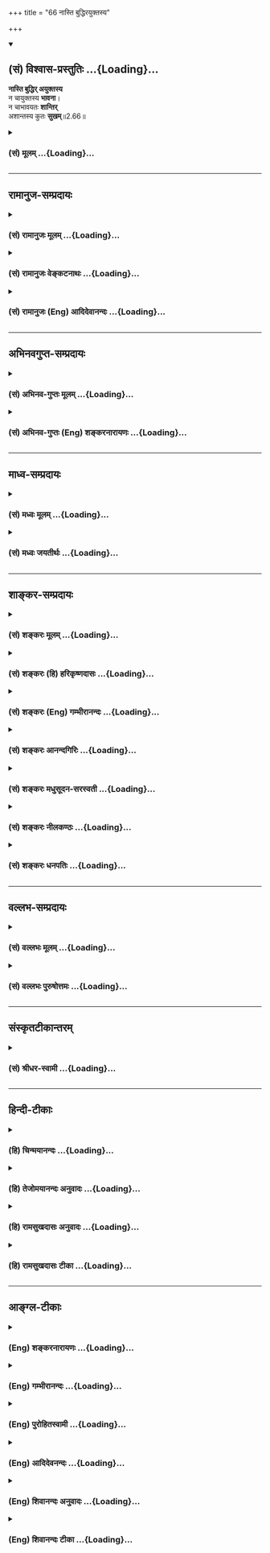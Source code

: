 +++
title = "66 नास्ति बुद्धिरयुक्तस्य"

+++
<div class="js_include" newlevelforh1="2" title="(सं) विश्वास-प्रस्तुतिः" unfilled url="/mahAbhAratam/vyAsaH/shlokashaH/06-bhIShma-parva/03-bhagavad-gItA-parva/saMskRtam/vishvAsa-prastutiH/02_sAnkhya-yogaH_sarva-/66_nAsti_buddhirayuk.md">
<details open><summary><h2>(सं) विश्वास-प्रस्तुतिः ...{Loading}...</h2></summary>

**नास्ति बुद्धिर् अयुक्तस्य**  
न चायुक्तस्य **भावना**।  
न चाभावयतः **शान्तिर्**  
अशान्तस्य कुतः **सुखम्**॥2.66॥
</details>
</div>
<div class="js_include collapsed" newlevelforh1="3" title="(सं) मूलम्" unfilled url="/mahAbhAratam/vyAsaH/shlokashaH/06-bhIShma-parva/03-bhagavad-gItA-parva/saMskRtam/mUlam/02_sAnkhya-yogaH_sarva-/66_nAsti_buddhirayuk.md">
<details><summary><h3>(सं) मूलम् ...{Loading}...</h3></summary>

नास्ति बुद्धिरयुक्तस्य न चायुक्तस्य भावना।  
न चाभावयतः शान्तिरशान्तस्य कुतः सुखम्।।2.66।।
</details>
</div>


_________________
## रामानुज-सम्प्रदायः
<div class="js_include collapsed" newlevelforh1="3" title="(सं) रामानुजः मूलम्" unfilled url="/mahAbhAratam/vyAsaH/shlokashaH/06-bhIShma-parva/03-bhagavad-gItA-parva/saMskRtam/rAmAnujaH/mUlam/02_sAnkhya-yogaH_sarva-/66_nAsti_buddhirayuk.md">
<details><summary><h3>(सं) रामानुजः मूलम् ...{Loading}...</h3></summary>

।।2.66।। मयि संन्यस्त-मनो-रहितस्य  
स्व-यत्नेन इन्द्रिय-दमने प्रवृत्तस्य  
कदाचिद् अपि विविक्तात्म-विषया **बुद्धिः** न सेत्स्यति। 
अत एव तस्य तद्-भावना **च न** संभवति।  
विविक्तात्मानम् **अभावयतो** विषयस्पृहा-**शान्तिः** न भवति।  
**अशान्तस्य** विषयस्पृहा-युक्तस्य **कुतो** नित्य-निरतिशय-सुख-प्राप्तिः।  
पुनर् अपि उक्तेन प्रकारेण इन्द्रिय-नियमनम् अकुर्वतः अनर्थम् आह  

</details>
</div>
<div class="js_include collapsed" newlevelforh1="3" title="(सं) रामानुजः वेङ्कटनाथः" unfilled url="/mahAbhAratam/vyAsaH/shlokashaH/06-bhIShma-parva/03-bhagavad-gItA-parva/saMskRtam/rAmAnujaH/venkaTanAthaH/02_sAnkhya-yogaH_sarva-/66_nAsti_buddhirayuk.md">
<details><summary><h3>(सं) रामानुजः वेङ्कटनाथः ...{Loading}...</h3></summary>

।।2.66।। अथ
पूर्वोक्तान्योन्याश्रयफलभूतामात्मदर्शनासिद्धिंबुद्धिनाशात्प्रणश्यति 2।63
इत्येतद्विवरणरूपेणानूद्य ततः परमप्रयोजनस्यापि अलाभप्रकार उच्यते
नास्तीति। युक्त आसीत मत्परः 2।61 इति पूर्वोक्तस्य
निवृत्तिरयुक्तशब्देनोच्यत इति तात्पर्येणाह मयीति। यततो ह्यपि 2।60 इति
पूर्वोक्तं स्मारयति स्वयत्नेनेति। नास्तीत्यनेनाभिप्रेतमाह
कदाचिदपीत्यादिना। अतिचिरकालप्रयासेनापीत्यर्थः। द्वितीयपादस्थमयुक्तस्येति
पदं  
श्रृङ्खलौचित्यायायुक्तत्वफलभूतबुद्ध्यभावलक्षकमिति तात्पर्येणाह अत एवेति।
यद्वा तस्येत्ययुक्तपरामर्शः। अत एवेति तु बुद्ध्यभावादेवेत्यर्थः। अथवा
परम्परया हेतुत्वमभिप्रेत्यायुक्तत्वादेवेति विवक्षा
भिन्नविषयभावनान्तरनिषेधायोगात्तद्भावनेत्युक्तम्। रसोऽप्यस्य परं दृष्ट्वा
निवर्तते 2।59रागद्वेषवियुक्तैस्तु 2।34सुखेषु विगतस्पृहः 2।56
इत्याद्यानुगुण्यन शान्ति विशिनष्टि विषयस्पृहा शान्तिरिति। अशान्तस्यैव
स्वर्गादिसुखलाभादमृतत्वप्रकरणसिद्धं सुखस्य विशेषमाह नित्यनिरतिशयेति।  
  

</details>
</div>
<div class="js_include collapsed" newlevelforh1="3" title="(सं) रामानुजः (Eng) आदिदेवानन्दः" unfilled url="/mahAbhAratam/vyAsaH/shlokashaH/06-bhIShma-parva/03-bhagavad-gItA-parva/saMskRtam/rAmAnujaH/english/AdidevAnandaH/02_sAnkhya-yogaH_sarva-/66_nAsti_buddhirayuk.md">
<details><summary><h3>(सं) रामानुजः (Eng) आदिदेवानन्दः ...{Loading}...</h3></summary>

2.66 In him who does not focus his mind on Me but is engaged only in the control of senses by his own exertion, the Buddhi or the right disposition that is concerned with the pure self never arises. Therefore he fails in the practice of meditation on the self. In one who cannot think of the pure self, there arises the desire for sense objects; in him serenity does not arise. How can eternal and unsurpassed bliss be generated in him who is not serene but is attached to sense-objects;
\[The idea is that without the aid of devotion to God, the effort to control the senses by one's will power alone will end in failure.\] Sri Krsna speaks again of the calamity that befalls one who does not practise the control of the senses in the way prescribed above:

</details>
</div>


_________________
## अभिनवगुप्त-सम्प्रदायः
<div class="js_include collapsed" newlevelforh1="3" title="(सं) अभिनव-गुप्तः मूलम्" unfilled url="/mahAbhAratam/vyAsaH/shlokashaH/06-bhIShma-parva/03-bhagavad-gItA-parva/saMskRtam/abhinava-guptaH/mUlam/02_sAnkhya-yogaH_sarva-/66_nAsti_buddhirayuk.md">
<details><summary><h3>(सं) अभिनव-गुप्तः मूलम् ...{Loading}...</h3></summary>

।।2.66 2.70।। रागद्वेषेत्यादि प्रतिष्ठितेत्यन्तम्। यस्तु मनसो नियामकः स
विषयान् सेवमानोऽपि न क्रोधादिकल्लोलैरभिभूयते इति स एव स्थितप्रज्ञो
योगीति तात्पर्यम्।  

</details>
</div>
<div class="js_include collapsed" newlevelforh1="3" title="(सं) अभिनव-गुप्तः (Eng) शङ्करनारायणः" unfilled url="/mahAbhAratam/vyAsaH/shlokashaH/06-bhIShma-parva/03-bhagavad-gItA-parva/saMskRtam/abhinava-guptaH/english/shankaranArAyaNaH/02_sAnkhya-yogaH_sarva-/66_nAsti_buddhirayuk.md">
<details><summary><h3>(सं) अभिनव-गुप्तः (Eng) शङ्करनारायणः ...{Loading}...</h3></summary>

2.66 See Comment under 2.68

</details>
</div>


_________________
## माध्व-सम्प्रदायः
<div class="js_include collapsed" newlevelforh1="3" title="(सं) मध्वः मूलम्" unfilled url="/mahAbhAratam/vyAsaH/shlokashaH/06-bhIShma-parva/03-bhagavad-gItA-parva/saMskRtam/madhvaH/mUlam/02_sAnkhya-yogaH_sarva-/66_nAsti_buddhirayuk.md">
<details><summary><h3>(सं) मध्वः मूलम् ...{Loading}...</h3></summary>

।।2.66।। प्रसादाभावे दोषमाहोत्तराभ्यां श्लोकाभ्याम् न हि प्रसादाभावे
युक्तिश्चित्तनिरोधः। अयुक्तस्य च बुद्धिः सम्यग्ज्ञानं च नास्ति।
तदेवोपपादयति न चायुक्तस्येति। शान्तिर्मुक्तिःशान्तिर्मोक्षोऽथ निर्वाणम्
इत्यभिधानात्।  

</details>
</div>
<div class="js_include collapsed" newlevelforh1="3" title="(सं) मध्वः जयतीर्थः" unfilled url="/mahAbhAratam/vyAsaH/shlokashaH/06-bhIShma-parva/03-bhagavad-gItA-parva/saMskRtam/madhvaH/jayatIrthaH/02_sAnkhya-yogaH_sarva-/66_nAsti_buddhirayuk.md">
<details><summary><h3>(सं) मध्वः जयतीर्थः ...{Loading}...</h3></summary>

।।2.66।। वक्तव्यस्योक्तत्वान्नास्ति बुद्धिरित्यादिकं किमर्थं इत्यत आह
**प्रसादे**ति। श्रवणमननाभ्यामुपकृतेन ध्यानेनैव
ब्रह्मापरोक्षज्ञानसिद्धेः किमनेन प्रसादेन यदर्थमिन्द्रियजयोऽपेक्षितः
इत्याशङ्क्येति शेषः। नन्वत्र प्रसादाभाव इदं स्यादिति नोच्यते ततः
कथमेतदुक्तं इत्यतः प्रकरणप्राप्तमध्याहरति **न ही**ति। ननु प्रसादरहिता
अनुमिमते इत्यत आह **चित्ते**ति। एकाग्रतेत्यर्थः। एवमध्याहारे सतिनास्ति
बुद्धिः इत्येतत्सम्बध्यत इति भावेनाह **अयुक्तस्ये**ति। ज्ञानमात्रं
प्रकृतानुपयुक्तमयुक्तं चेत्यत आह **सम्य**गिति
ब्रह्मापरोक्षज्ञानमित्यर्थः। एतावता प्रसादाभावे दोष उक्तस्तत्किमर्थं न
चायुक्तस्य इत्येतदित्यत आह **तदेवे**ति। ध्यानेनैव ज्ञानोत्पादात्कथं
नास्ति बुद्धिरयुक्तस्य इत्याशङ्क्येति शेषः। भावना ध्यानम्। अत एवन
चाभावयतो ज्ञानम्। न चाज्ञानिनः शान्तिः इति योज्यम्। ननु शान्तिः प्रसादः
तस्य ज्ञानसाधनत्वेनोक्तत्वात्कथं ज्ञानोत्तरत्वमुच्यते इत्यत आह 
**शान्ति**रिति। एतच्च न केवलं मुक्तौ सर्वदुःखहानिः किन्तु
संसारिभिरलभ्यं परमं सुखं चेति ज्ञापयितुं प्रसङ्गादुक्तम्। एतदेवावेक्ष्य
भाष्यकृता ब्रह्मादिपदादित्याद्युक्तम्।  

</details>
</div>


_________________
## शाङ्कर-सम्प्रदायः
<div class="js_include collapsed" newlevelforh1="3" title="(सं) शङ्करः मूलम्" unfilled url="/mahAbhAratam/vyAsaH/shlokashaH/06-bhIShma-parva/03-bhagavad-gItA-parva/saMskRtam/shankaraH/mUlam/02_sAnkhya-yogaH_sarva-/66_nAsti_buddhirayuk.md">
<details><summary><h3>(सं) शङ्करः मूलम् ...{Loading}...</h3></summary>

।।2.66।।  
  
**नास्ति** न विद्यते न भवतीत्यर्थः **बुद्धिः** आत्मस्वरूपविषया
**अयुक्तस्य** असमाहितान्तःकरणस्य। **न च** अस्ति **अयुक्तस्य**
**भावना** आत्मज्ञानाभिनिवेशः। तथा **न च** अस्ति **अभावयतः**
आत्मज्ञानाभिनिवेशमकुर्वतः **शान्तिः** उपशमः। **अशान्तस्य कुतः
सुखम्** इन्द्रियाणां हि विषयसेवातृष्णातः निवृत्तिर्या तत्सुखम् न
विषयविषया तृष्णा। दुःखमेव हि सा। न तृष्णायां सत्यां सुखस्य
गन्धमात्रमप्युपपद्यते इत्यर्थः।।  
अयुक्तस्य कस्माद्बुद्धिर्नास्ति इत्युच्यते  
  

</details>
</div>
<div class="js_include collapsed" newlevelforh1="3" title="(सं) शङ्करः (हि) हरिकृष्णदासः" unfilled url="/mahAbhAratam/vyAsaH/shlokashaH/06-bhIShma-parva/03-bhagavad-gItA-parva/saMskRtam/shankaraH/hindI/harikRShNadAsaH/02_sAnkhya-yogaH_sarva-/66_nAsti_buddhirayuk.md">
<details><summary><h3>(सं) शङ्करः (हि) हरिकृष्णदासः ...{Loading}...</h3></summary>

।।2.66।। उस प्रसन्नताकी स्तुति की जाती है  
  
अयुक्त पुरुषमें अर्थात् जिसका अन्तःकरण समाहित नहीं है ऐसे पुरुषमें
आत्मस्वरूपविषयक बुद्धि नहीं होती अर्थात् नहीं रहती और उस अयुक्त पुरुषमें
भावना अर्थात् आत्मज्ञानमें प्रगाढ प्रवेश अतिशय प्रीति भी नहीं होती।  
तथा भावना न करनेवालेको अर्थात् आत्मज्ञानके साधनमें प्रीतिपूर्वक संलग्न न
होनेवालेको शान्ति अर्थात् उपशमता भी नहीं मिलती।  
शान्तिरहित पुरुषको भला सुख कहाँ क्योंकि विषयसेवनसम्बन्धी तृष्णासे जो
इन्द्रियोंका निवृत्त होना है वही सुख है विषयसम्बन्धी तृष्णा कदापि सुख
नहीं है वह तो दुःख ही है।  
अभिप्राय यह कि तृष्णाके रहते हुए तो सुखकी गन्धमात्र भी नहीं मिलती।  

</details>
</div>
<div class="js_include collapsed" newlevelforh1="3" title="(सं) शङ्करः (Eng) गम्भीरानन्दः" unfilled url="/mahAbhAratam/vyAsaH/shlokashaH/06-bhIShma-parva/03-bhagavad-gItA-parva/saMskRtam/shankaraH/english/gambhIrAnandaH/02_sAnkhya-yogaH_sarva-/66_nAsti_buddhirayuk.md">
<details><summary><h3>(सं) शङ्करः (Eng) गम्भीरानन्दः ...{Loading}...</h3></summary>

2.66 Ayuktasya, for the unsteady, for one who does not have a
concentrated mind; na asti, there is no, i.e. there does not arise;
buddhih, wisdom, with regard to the nature of the Self; ca, and; there
is no bhavana, meditation, earnest longing \[Longing to have a
continuous remembrance of the knowledge of Brahman which arises in the
mind from hearing the great Upanisadic sayings (maha-vakyas).\] for the
knowledge of the Self; ayuktasya, for an unsteady man. And similarly,
abhavayatah, for an unmeditative man, who does not ardently desire the
knowledge of the Self; there is no santih, peace, restraint of the
senses. Kutah, how can there be; sukham, happiness; asantasya, for one
without peace; That indeed is happiness which consists in the freedom of
the senses from the thirst for enjoyment of objects; not the thirst for
objects that is misery to be sure. The implication is that, so long as
thirst persists, there is no possibility of even an iota of happiness!
It is being stated why a man without concentration does not possess
wisdom:

</details>
</div>
<div class="js_include collapsed" newlevelforh1="3" title="(सं) शङ्करः आनन्दगिरिः" unfilled url="/mahAbhAratam/vyAsaH/shlokashaH/06-bhIShma-parva/03-bhagavad-gItA-parva/saMskRtam/shankaraH/AnandagiriH/02_sAnkhya-yogaH_sarva-/66_nAsti_buddhirayuk.md">
<details><summary><h3>(सं) शङ्करः आनन्दगिरिः ...{Loading}...</h3></summary>

।।2.66।। किं पुनः सत्त्वशुद्ध्यैव यथोक्तबुद्धिः सिध्यति नेत्याह 
**सेयमिति।** असमाहितस्यापि बुद्धिमात्रमुत्पद्यमानं प्रतिभातीत्याशङ्क्य
विशिनष्टि **आत्मस्वरूपेति।** नहि विक्षिप्तचित्तस्यात्मस्वरूपविषया
बुद्धिरुदेतुमर्हतीत्यत्र हेतुमाह **नचेति।** आत्मज्ञाने शब्दादापाततो
जाते स्मृतिसन्तानकरणं साक्षात्कारार्थमभिनिवेशो भावनेति चोच्यते। न चासौ
विक्षिप्तबुद्धेः सिध्यतीति हेत्वर्थं विवक्षित्वाह **आत्मज्ञानेति।**
भावनाद्वारा साक्षात्काराभावेऽपि का क्षतिरित्याशङ्क्याह **तथेति।**
असमाहितस्य भावनाभाववदिति यावत्। आत्मन्यापाततो ज्ञाते
श्रवणाद्यावृत्तिरूपां
स्मृतिमनातन्वानस्यापरोक्षबुद्ध्यभावेनानर्थनिवृत्तिः सिध्यतीत्याह **उपशम
इति।** अनिवृत्तानर्थस्य परमानन्दसागराद्विभक्तस्य संसारवारिधौ निमग्नस्य
सुखाविर्भावो न संभवतीत्याह **अशान्तस्येति।** तस्यापि विषयसेवातो
वैषयिकं सुखं संभवतीत्याशङ्क्याह **इन्द्रियाणां हीति।** तृष्णाक्षयस्य
शास्त्रप्रसिद्धमानुभविकं च सुखत्वमिति वक्तुं हिशब्दः। विषयसेवातृष्णयापि
विषयोपभोगद्वारा सुखमुपलब्धमित्याशङ्क्याह **दुःखमेवेति।** तत्रापि
हिशब्दोऽनुभवद्योती। तदेव स्पष्टयति  **नेत्यादिना।  
**

</details>
</div>
<div class="js_include collapsed" newlevelforh1="3" title="(सं) शङ्करः मधुसूदन-सरस्वती" unfilled url="/mahAbhAratam/vyAsaH/shlokashaH/06-bhIShma-parva/03-bhagavad-gItA-parva/saMskRtam/shankaraH/madhusUdana-sarasvatI/02_sAnkhya-yogaH_sarva-/66_nAsti_buddhirayuk.md">
<details><summary><h3>(सं) शङ्करः मधुसूदन-सरस्वती ...{Loading}...</h3></summary>

।।2.66।। इममेवार्थं व्यतिरेकमुखेन द्रढयति अयुक्तस्याजितचित्तस्य
बुद्धिरात्मविषया श्रवणमननाख्यवेदान्तविचारजन्या नास्ति नोत्पद्यते।
तद्बुद्ध्यभावे न चायुक्तस्य भावना निदिध्यासनात्मिका
विजातीयप्रत्ययानन्तरितसजातीयप्रत्ययप्रवाहरूपा। सर्वत्र नञोऽस्तीत्यने
नान्वयः। नचाभावयत आत्मानं शान्तिः सकार्याविद्यानिवृतिरूपा
वेदान्तवाक्यजन्या ब्रह्मात्मैक्यसाक्षात्कृतिः।
अशान्तस्यात्मसाक्षात्कारशून्यस्य कुतः सुखं मोक्षानन्द इत्यर्थः।  

</details>
</div>
<div class="js_include collapsed" newlevelforh1="3" title="(सं) शङ्करः नीलकण्ठः" unfilled url="/mahAbhAratam/vyAsaH/shlokashaH/06-bhIShma-parva/03-bhagavad-gItA-parva/saMskRtam/shankaraH/nIlakaNThaH/02_sAnkhya-yogaH_sarva-/66_nAsti_buddhirayuk.md">
<details><summary><h3>(सं) शङ्करः नीलकण्ठः ...{Loading}...</h3></summary>

।।2.66।। समनस्कानामिन्द्रियाणामनिग्रहे दोष उक्तः बुद्धेरपर्यवस्थाने को
दोष इत्यत आह **नास्तीति।** अयुक्तस्य श्रवणमननयोरनासक्तस्य
बुद्धिर्ब्रह्मात्मैक्यनिश्चयो नास्ति। प्रमाणविषयासंभावनायाः
प्रमेयविषयासंभावनायाश्चानिरासात्। तथा अयुक्तस्यासमाहितमनसो भावना
ब्रह्माकारान्तःकरणवृत्तिप्रवाहो नास्ति। मनसश्चाञ्चल्येन बुद्धेरपि
चाञ्चल्यात् अभावयतो ध्यानमकुर्वतः शान्तिः सर्वदुःखोपरमश्च नास्ति।
चेतसोऽनवस्थित्वेन दुःखावश्यंभावात्। अशान्तस्यानुपरतसर्वदुःखस्य सुखं
प्रत्यगद्वयानन्दात्मकं कुतो न कुतश्चित्। दुःखित्वादेव आद्यमयुक्तस्येति
पदंयुजिर् योगे इत्यस्य रूपम्। द्वितीयंयुज समाधौ इत्यस्य। तस्माद्बुद्धेः
पर्यवस्थानमावश्यकम्।  

</details>
</div>
<div class="js_include collapsed" newlevelforh1="3" title="(सं) शङ्करः धनपतिः" unfilled url="/mahAbhAratam/vyAsaH/shlokashaH/06-bhIShma-parva/03-bhagavad-gItA-parva/saMskRtam/shankaraH/dhanapatiH/02_sAnkhya-yogaH_sarva-/66_nAsti_buddhirayuk.md">
<details><summary><h3>(सं) शङ्करः धनपतिः ...{Loading}...</h3></summary>

।।2.66।। ननु किं चित्तप्रसादस्यैव साक्षाद्बुद्धिप्रतिष्ठासाधनत्वमुत
परम्परयेत्याकाङ्क्षायां निदिध्यासनद्वारेणेति वक्तुं चित्तप्रसादं विना
तन्न जायत इति पूर्वोक्तेस्तात्पर्यं प्रसन्नतास्तुत्या स्फुटयति
**नास्तीति।** यत्तु समनस्कानामिन्द्रियाणामनिग्रहे दोष उक्तः
बुद्धेरपर्यवस्थाने को दोष इत्यत आहेति तच्चिन्त्यम्। अयुक्तस्य
बुद्धिर्नास्तीत्युक्त्या चित्तप्रसादस्तुतेः स्पष्टप्रतीतेः
तथोत्थापनानौचित्यात्। अयुक्तस्यासमाहितचेतसः। अप्रसन्नचित्तस्येति यावत्।
बुद्धिरात्मस्वरुपज्ञानविषया ब्रह्मात्मैक्याकारा कुत आह **नचेति।**
नचायुक्तस्य भावना पूजाप्रतिष्ठाद्यर्थ श्रवणमननयोः सत्त्वेऽपि
भावनाऽभिनिवेशो निदिध्यासनं बुद्धिसाधनं नास्ति। नचाभावयतः
विजातीयप्रत्ययस्य विषयानुसंधानस्य तिरस्कारमकुर्वतः शान्तिरुपशमः तृष्णाया
इच्छापरपर्यायाया अभावो नास्ति। अशान्तस्य कुतः सुखं अविद्यानिवृत्त्या
आविद्यकतृष्णाद्यभावकर्तुस्तत्त्वसाक्षात्कारस्याभावाद्ब्रह्मानन्दसुखं तु
तस्य नास्त्येव विषयसुखमपि तस्य नास्तीति द्योतयितुं कुतःशब्दः। ननु
विषयार्जनतद्विनाशयोः दुःखसाधनत्वेऽपि विषयोपभोगस्य सुखहेतुत्वं भविष्यतीति
चेन्न। तस्मिन्कालेऽपि सर्वदुःखमूलभूतायास्तृष्णायाः सत्त्वेन
सुखगन्धस्याप्यनुपपत्तेः। तृष्णायाः दुःखहेतुत्वमुक्तं वासिष्ठे यान्येतानि
दुरन्तानि दुर्जराण्युन्नतानि च। तृष्णावल्लयाः फलानीह तानि दुःखानि राघव।
इच्छोदयो यथा दुःखमिच्छाशान्तिर्यथा सुखम्। तथा न नरके नापि
ब्रह्मलोकेऽनुभूयते।। यावतीयावती जन्तोरिच्छोदेति यथायथा। तावतीतावती
दुःखबीजमुष्टिः प्ररोहति।। इत्यादि।  

</details>
</div>


_________________
## वल्लभ-सम्प्रदायः
<div class="js_include collapsed" newlevelforh1="3" title="(सं) वल्लभः मूलम्" unfilled url="/mahAbhAratam/vyAsaH/shlokashaH/06-bhIShma-parva/03-bhagavad-gItA-parva/saMskRtam/vallabhaH/mUlam/02_sAnkhya-yogaH_sarva-/66_nAsti_buddhirayuk.md">
<details><summary><h3>(सं) वल्लभः मूलम् ...{Loading}...</h3></summary>

।।2.66।। मनोनिग्रहस्य स्थितप्रज्ञता साधनत्वं व्यतिरेकमुखेनोपपादयति
नास्तीति। अयुक्तस्यासतो निरोधयोगरहितस्य बुद्धिरेका व्यवसायात्मिका न
भवति। न च भावना तत्त्वचिन्तनम्। स्पष्टमन्यत्।  

</details>
</div>
<div class="js_include collapsed" newlevelforh1="3" title="(सं) वल्लभः पुरुषोत्तमः" unfilled url="/mahAbhAratam/vyAsaH/shlokashaH/06-bhIShma-parva/03-bhagavad-gItA-parva/saMskRtam/vallabhaH/puruShottamaH/02_sAnkhya-yogaH_sarva-/66_nAsti_buddhirayuk.md">
<details><summary><h3>(सं) वल्लभः पुरुषोत्तमः ...{Loading}...</h3></summary>

  
  
।।2.66।। ननु समाधिस्थस्यापि स्थितप्रज्ञतैवोक्ता तदा को विशेषः इत्यत आह
नास्ति बुद्धिरिति। अयुक्तस्य मयि योगरहितस्य बुद्धिरेव नास्ति। अयमर्थः
बुद्ध्यनन्तरं चेन्मयि योगो न जातस्तदा सा स्थितप्रज्ञैव न।
तस्मात्समाधिस्थभगवत्संयोगाभावे स्थितप्रज्ञाप्यकिञ्चित्करीत्यर्थः। ननु
समाधिस्थयोगेनापि किं फलं इत्याशङ्क्याह न चेति। अयुक्तस्य
भगवत्सम्बन्धरहितस्य भावना भगवद्रसौपयिकदेहाभिलाषो न च भवति। ननु
भावनामात्रेणापि किम् अत आह न चेति। अभावयतः भावनामकुर्वतः
शान्तिर्भगवद्रसौपयिकदेहावाप्तिर्न च भवति। तादृग्देहिनः
साक्षादानन्दानुभवो न भवतीत्याह अशान्तस्येति। अशान्तस्य तादृग्देहाप्त्या
तापरहितस्य सुखं साक्षात्सम्बन्धात्मकभजनानन्दानुभवः कुतः स्यात्
इत्यर्थः।  
  
  
  

</details>
</div>


_________________
## संस्कृतटीकान्तरम्
<div class="js_include collapsed" newlevelforh1="3" title="(सं) श्रीधर-स्वामी" unfilled url="/mahAbhAratam/vyAsaH/shlokashaH/06-bhIShma-parva/03-bhagavad-gItA-parva/saMskRtam/shrIdhara-svAmI/02_sAnkhya-yogaH_sarva-/66_nAsti_buddhirayuk.md">
<details><summary><h3>(सं) श्रीधर-स्वामी ...{Loading}...</h3></summary>

।।2.66।। इन्द्रियनिग्रहस्य स्थितप्रज्ञतासाधनत्वं
व्यतिरेकमुखेनोपपादयति **नास्तीति।** अयुक्तस्यावशीकृतेन्द्रियस्य नास्ति
बुद्धिः शास्त्राचार्योपदेशाभ्यामात्मविषया बुद्धिः प्रज्ञैव नोत्पद्यते
कुतस्तस्य प्रतिष्ठा वार्ता वा कुत इत्यत आह। न चायुक्तस्य भावना ध्यानम्।
भावनया हि बुद्धेरात्मनि प्रतिष्ठा भवति। सा चायुक्तस्य यतो नास्ति। न
चाभावयत आत्मध्यानमकुर्वतः शान्तिरात्मनि चित्तोपरतिः। अशान्तस्य कुतः सुखं
मोक्षानन्द इत्यर्थः।  

</details>
</div>


_________________
## हिन्दी-टीकाः
<div class="js_include collapsed" newlevelforh1="3" title="(हि) चिन्मयानन्दः" unfilled url="/mahAbhAratam/vyAsaH/shlokashaH/06-bhIShma-parva/03-bhagavad-gItA-parva/hindI/chinmayAnandaH/02_sAnkhya-yogaH_sarva-/66_nAsti_buddhirayuk.md">
<details><summary><h3>(हि) चिन्मयानन्दः ...{Loading}...</h3></summary>

।।2.66।। शास्त्रों में मन की शान्ति पर बल देने का कारण यहाँ स्पष्ट किया
गया है। मन शान्ति के अभाव के कारण बुद्धि में सांस्कृतिक एवं आध्यात्मिक
विकास के लिये आवश्यक विचार करने की क्षमता नहीं होती। शान्ति के न होने पर
जीवन की समस्याओं को समझने की बौद्धिक तत्परता का अभाव होता है और तब जीवन
का सही मूल्यांकन कर आत्मज्ञान एवं ध्यान के लिए अवसर ही नहीं रहता। ध्रुव
तारे के समान जीवन में महान लक्ष्य के न होने पर हमारा जीवन समुद्र में
खोये जलपोत के समान भटकता हुआ अन्त में किसी विशाल चट्टान से टकराकर नष्ट
हो जाता है।  
लक्ष्यहीन दिशाहीन पुरुष को कभी शान्ति नहीं मिलती और ऐसे अशान्त पुरुष को
सुख कहाँ जीवन सिन्धु की शान्त अथवा विक्षुब्ध तरंगों में सुख या दुख के
समय संयम से रहने के लिये परमार्थ का लक्ष्य हमारी दृष्टि से कभी ओझल नहीं
होना चाहिये। एक मृदंग वादक के बिना नर्तकी के पैर लय और गति को नियन्त्रित
नहीं रख सकते।  
अयुक्त (संयमरहित) पुरुष को ज्ञान क्यों नहीं होता सुनो  

</details>
</div>
<div class="js_include collapsed" newlevelforh1="3" title="(हि) तेजोमयानन्दः अनुवादः" unfilled url="/mahAbhAratam/vyAsaH/shlokashaH/06-bhIShma-parva/03-bhagavad-gItA-parva/hindI/tejomayAnandaH/anuvAdaH/02_sAnkhya-yogaH_sarva-/66_nAsti_buddhirayuk.md">
<details><summary><h3>(हि) तेजोमयानन्दः अनुवादः ...{Loading}...</h3></summary>

।।2.66।। (संयमरहित) अयुक्त पुरुष को (आत्म) ज्ञान नहीं होता और अयुक्त को
भावना और ध्यान की क्षमता नहीं होती भावना रहित पुरुष को शान्ति नहीं मिलती
अशान्त पुरुष को सुख कहाँ  
  

</details>
</div>
<div class="js_include collapsed" newlevelforh1="3" title="(हि) रामसुखदासः अनुवादः" unfilled url="/mahAbhAratam/vyAsaH/shlokashaH/06-bhIShma-parva/03-bhagavad-gItA-parva/hindI/rAmasukhadAsaH/anuvAdaH/02_sAnkhya-yogaH_sarva-/66_nAsti_buddhirayuk.md">
<details><summary><h3>(हि) रामसुखदासः अनुवादः ...{Loading}...</h3></summary>

।।2.66।। जिसके मन-इन्द्रियाँ संयमित नहीं हैं, ऐसे मनुष्यकी
व्यवसायात्मिका बुद्धि नहीं होती और व्यवसायात्मिका बुद्धि न होनेसे उसमें
कर्तव्यपरायणताकी भावना नहीं होती। ऐसी भावना न होनेसे उसको शान्ति नहीं
मिलती। फिर शान्तिरहित मनुष्यको सुख कैसे मिल सकता है;

</details>
</div>
<div class="js_include collapsed" newlevelforh1="3" title="(हि) रामसुखदासः टीका" unfilled url="/mahAbhAratam/vyAsaH/shlokashaH/06-bhIShma-parva/03-bhagavad-gItA-parva/hindI/rAmasukhadAsaH/TIkA/02_sAnkhya-yogaH_sarva-/66_nAsti_buddhirayuk.md">
<details><summary><h3>(हि) रामसुखदासः टीका ...{Loading}...</h3></summary>

2.66।।***व्याख्या--*** \[यहाँ कर्मयोगका विषय है। कर्मयोगमें मन और
इन्द्रयोंका संयम करना मुख्य होता है। विवेकपूर्वक संयम किये बिना कामना
नष्ट नहीं होती। कामनाके नष्ट हुए बिना बुद्धिकी स्थिरता नहीं होती। अतः
कर्मयोगी साधकको पहले मन और इन्द्रियोंका संयम करना चाहिये। परन्तु जिसका
मन और इन्द्रियाँ संयमित नहीं है, उसकी बात इस श्लोकमें कहते हैं। \]

</details>
</div>


_________________
## आङ्ग्ल-टीकाः
<div class="js_include collapsed" newlevelforh1="3" title="(Eng) शङ्करनारायणः" unfilled url="/mahAbhAratam/vyAsaH/shlokashaH/06-bhIShma-parva/03-bhagavad-gItA-parva/english/shankaranArAyaNaH/02_sAnkhya-yogaH_sarva-/66_nAsti_buddhirayuk.md">
<details><summary><h3>(Eng) शङ्करनारायणः ...{Loading}...</h3></summary>

2.66. The capacity to decide is not for one who is not a master of Yoga;
and concentration of mind is not for one who is not a master of Yoga;
and peace is not for one who does not concentrate; wherefrom could happiness come to one who has no peace ;

</details>
</div>
<div class="js_include collapsed" newlevelforh1="3" title="(Eng) गम्भीरानन्दः" unfilled url="/mahAbhAratam/vyAsaH/shlokashaH/06-bhIShma-parva/03-bhagavad-gItA-parva/english/gambhIrAnandaH/02_sAnkhya-yogaH_sarva-/66_nAsti_buddhirayuk.md">
<details><summary><h3>(Eng) गम्भीरानन्दः ...{Loading}...</h3></summary>

2.66 For the unsteady there is no wisdom, and there is no meditation for the unsteady man. And for an unmeditative man there is no peace. How can there be happiness for one without peace;

</details>
</div>
<div class="js_include collapsed" newlevelforh1="3" title="(Eng) पुरोहितस्वामी" unfilled url="/mahAbhAratam/vyAsaH/shlokashaH/06-bhIShma-parva/03-bhagavad-gItA-parva/english/purohitasvAmI/02_sAnkhya-yogaH_sarva-/66_nAsti_buddhirayuk.md">
<details><summary><h3>(Eng) पुरोहितस्वामी ...{Loading}...</h3></summary>

2.66 Right discrimination is not for him who cannot concentrate. Without concentration, there cannot be meditation; he who cannot meditate must not expect peace; and without peace, how can anyone expect happiness;

</details>
</div>
<div class="js_include collapsed" newlevelforh1="3" title="(Eng) आदिदेवनन्दः" unfilled url="/mahAbhAratam/vyAsaH/shlokashaH/06-bhIShma-parva/03-bhagavad-gItA-parva/english/AdidevanandaH/02_sAnkhya-yogaH_sarva-/66_nAsti_buddhirayuk.md">
<details><summary><h3>(Eng) आदिदेवनन्दः ...{Loading}...</h3></summary>

2.66 There is no Buddhi for the unintegrated, nor for him is there contemplation of the self, and for him without contemplation of the self, there is no peace; and for one lacking peace, where is happiness;

</details>
</div>
<div class="js_include collapsed" newlevelforh1="3" title="(Eng) शिवानन्दः अनुवादः" unfilled url="/mahAbhAratam/vyAsaH/shlokashaH/06-bhIShma-parva/03-bhagavad-gItA-parva/english/shivAnandaH/anuvAdaH/02_sAnkhya-yogaH_sarva-/66_nAsti_buddhirayuk.md">
<details><summary><h3>(Eng) शिवानन्दः अनुवादः ...{Loading}...</h3></summary>

2.66 There is no knowledge of the Self to the unsteady and to the unsteady no meditation is possible, and to the unmeditative there can be no peace, and to the man who has no peace, how can there be happiness;

</details>
</div>
<div class="js_include collapsed" newlevelforh1="3" title="(Eng) शिवानन्दः टीका" unfilled url="/mahAbhAratam/vyAsaH/shlokashaH/06-bhIShma-parva/03-bhagavad-gItA-parva/english/shivAnandaH/TIkA/02_sAnkhya-yogaH_sarva-/66_nAsti_buddhirayuk.md">
<details><summary><h3>(Eng) शिवानन्दः टीका ...{Loading}...</h3></summary>

2.66 न not; अस्ति is; बुद्धिः knowledge (of the Self); अयुक्तस्य of the unsteady; न not; च and; अयुक्तस्य of the unsteady; भावना meditation; न
not; च and; अभावयतः of the unmeditated; शान्तिः peace; अशान्तस्य of the peaceless; कुतः whence; सुखम् happiness.Commentary The man who cannot fix his mind in meditation cannot have knowledge of the Self. The unsteady man cannot practise meditation. He cannot have even intense devotion to Selfknowledge nor can he have burning longing for liberation or Moksha. He who does not practise meditation cannot possess peace of mind. How can the man who has no peace of mind enjoy happinessDesire or Trishna (thirsting for senseobjects) is the enemy of peace. There cannot be an iota or tinge of happiness for a man who is thirsting for sensual objects. The mind will be ever restless; and will be hankering for the objects. Only when this thirsting dies; does man enjoy peace. Only then can he meditate and rest in the Self.

</details>
</div>
